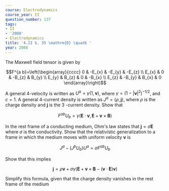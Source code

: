```yaml
---
course: Electrodynamics
course_year: II
question_number: 137
tags:
- II
- '2008'
- Electrodynamics
title: '4.II $. 35 \mathrm{D} \quad$ '
year: 2008
---
```



The Maxwell field tensor is given by

$$F^{a b}=\left(\begin{array}{cccc}
0 & -E_{x} & -E_{y} & -E_{z} \\
E_{x} & 0 & -B_{z} & B_{y} \\
E_{y} & B_{z} & 0 & -B_{x} \\
E_{z} & -B_{y} & B_{x} & 0
\end{array}\right)$$

A general 4-velocity is written as $U^{a}=\gamma(1, \mathbf{v})$, where $\gamma=\left(1-|\mathbf{v}|^{2}\right)^{-1 / 2}$, and $c=1$. A general 4-current density is written as $J^{a}=(\rho, \mathbf{j})$, where $\rho$ is the charge density and $\mathbf{j}$ is the 3 -current density. Show that

$$F^{a b} U_{b}=\gamma(\mathbf{E} \cdot \mathbf{v}, \mathbf{E}+\mathbf{v} \times \mathbf{B})$$

In the rest frame of a conducting medium, Ohm's law states that $\mathbf{j}=\sigma \mathbf{E}$ where $\sigma$ is the conductivity. Show that the relativistic generalization to a frame in which the medium moves with uniform velocity $\mathbf{v}$ is

$$J^{a}-\left(J^{b} U_{b}\right) U^{a}=\sigma F^{a b} U_{b}$$

Show that this implies

$$\mathbf{j}=\rho \mathbf{v}+\sigma \gamma(\mathbf{E}+\mathbf{v} \times \mathbf{B}-(\mathbf{v} \cdot \mathbf{E}) \mathbf{v})$$

Simplify this formula, given that the charge density vanishes in the rest frame of the medium